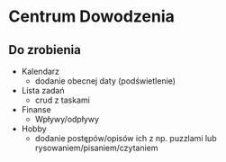 # Centrum Dowodzenia
## Do zrobienia
- Kalendarz
    - dodanie obecnej daty (podświetlenie)
- Lista zadań
    - crud z taskami
- Finanse
    - Wpływy/odpływy
- Hobby
    - dodanie postępów/opisów ich z np. puzzlami lub rysowaniem/pisaniem/czytaniem